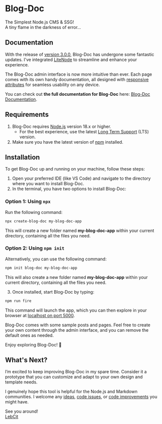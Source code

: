 # Blog-Doc

The Simplest Node.js CMS & SSG!  
A tiny flame in the darkness of error...

## Documentation

With the release of [version 3.0.0](https://github.com/LebCit/blog-doc/releases/tag/v3.0.0), Blog-Doc has undergone some fantastic updates. I've integrated [LiteNode](https://www.npmjs.com/package/litenode) to streamline and enhance your experience.

The Blog-Doc admin interface is now more intuitive than ever. Each page comes with its own handy documentation, all designed with [responsive attributes](https://responsive-attributes-generator.pages.dev/) for seamless usability on any device.

You can check out **the full documentation for Blog-Doc** here: [Blog-Doc Documentation](https://blog-doc.pages.dev/).

## Requirements

1. Blog-Doc requires [Node.js](https://nodejs.org/en) version 18.x or higher.
    - For the best experience, use the latest [Long Term Support](https://nodejs.org/en/download/package-manager) (LTS) version.
2. Make sure you have the latest version of [npm](https://docs.npmjs.com/downloading-and-installing-node-js-and-npm) installed.

## Installation

To get Blog-Doc up and running on your machine, follow these steps:

1. Open your preferred IDE (like VS Code) and navigate to the directory where you want to install Blog-Doc.
2. In the terminal, you have two options to install Blog-Doc:

### Option 1: Using `npx`

Run the following command:

```bash
npx create-blog-doc my-blog-doc-app
```

This will create a new folder named **my-blog-doc-app** within your current directory, containing all the files you need.

### Option 2: Using `npm init`

Alternatively, you can use the following command:

```bash
npm init blog-doc my-blog-doc-app
```

This will also create a new folder named **my-blog-doc-app** within your current directory, containing all the files you need.

3. Once installed, start Blog-Doc by typing:

```bash
npm run fire
```

This command will launch the app, which you can then explore in your browser at [localhost on port 5000](http://localhost:5000).

Blog-Doc comes with some sample posts and pages. Feel free to create your own content through the admin interface, and you can remove the default ones as needed.

Enjoy exploring Blog-Doc! 🚀

## What's Next?

I’m excited to keep improving Blog-Doc in my spare time. Consider it a prototype that you can customize and adapt to your own design and template needs.

I genuinely hope this tool is helpful for the Node.js and Markdown communities. I welcome any [ideas](https://github.com/LebCit/blog-doc/discussions/categories/ideas), [code issues](https://github.com/LebCit/blog-doc/issues), or [code improvements](https://github.com/LebCit/blog-doc/pulls) you might have.

See you around!  
[LebCit](https://lebcit.github.io/)
